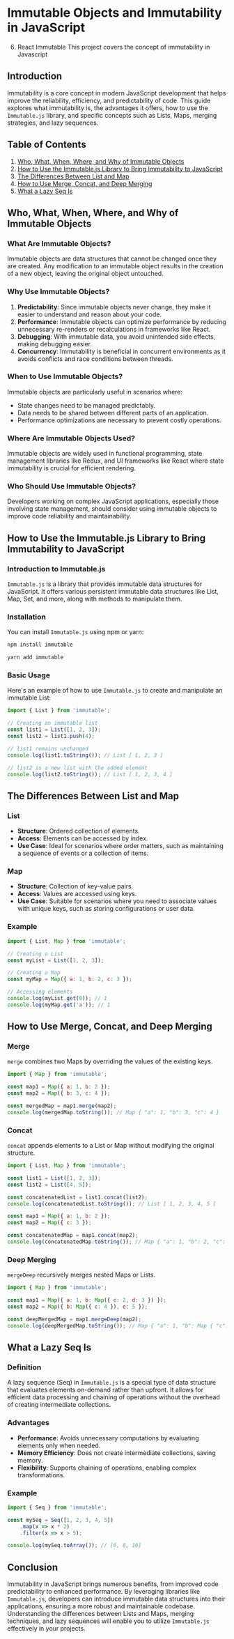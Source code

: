 
# Immutable Objects and Immutability in JavaScript
06. React Immutable
This project covers the concept of immutability in Javascript

## Introduction

Immutability is a core concept in modern JavaScript development that helps improve the reliability, efficiency, and predictability of code. This guide explores what immutability is, the advantages it offers, how to use the `Immutable.js` library, and specific concepts such as Lists, Maps, merging strategies, and lazy sequences.

## Table of Contents

1. [Who, What, When, Where, and Why of Immutable Objects](#who-what-when-where-and-why-of-immutable-objects)
2. [How to Use the Immutable.js Library to Bring Immutability to JavaScript](#how-to-use-the-immutablejs-library-to-bring-immutability-to-javascript)
3. [The Differences Between List and Map](#the-differences-between-list-and-map)
4. [How to Use Merge, Concat, and Deep Merging](#how-to-use-merge-concat-and-deep-merging)
5. [What a Lazy Seq Is](#what-a-lazy-seq-is)

## Who, What, When, Where, and Why of Immutable Objects

### What Are Immutable Objects?

Immutable objects are data structures that cannot be changed once they are created. Any modification to an immutable object results in the creation of a new object, leaving the original object untouched.

### Why Use Immutable Objects?

1. **Predictability**: Since immutable objects never change, they make it easier to understand and reason about your code.
2. **Performance**: Immutable objects can optimize performance by reducing unnecessary re-renders or recalculations in frameworks like React.
3. **Debugging**: With immutable data, you avoid unintended side effects, making debugging easier.
4. **Concurrency**: Immutability is beneficial in concurrent environments as it avoids conflicts and race conditions between threads.

### When to Use Immutable Objects?

Immutable objects are particularly useful in scenarios where:

- State changes need to be managed predictably.
- Data needs to be shared between different parts of an application.
- Performance optimizations are necessary to prevent costly operations.

### Where Are Immutable Objects Used?

Immutable objects are widely used in functional programming, state management libraries like Redux, and UI frameworks like React where state immutability is crucial for efficient rendering.

### Who Should Use Immutable Objects?

Developers working on complex JavaScript applications, especially those involving state management, should consider using immutable objects to improve code reliability and maintainability.

## How to Use the Immutable.js Library to Bring Immutability to JavaScript

### Introduction to Immutable.js

`Immutable.js` is a library that provides immutable data structures for JavaScript. It offers various persistent immutable data structures like List, Map, Set, and more, along with methods to manipulate them.

### Installation

You can install `Immutable.js` using npm or yarn:

```bash
npm install immutable
```

```bash
yarn add immutable
```

### Basic Usage

Here's an example of how to use `Immutable.js` to create and manipulate an immutable List:

```javascript
import { List } from 'immutable';

// Creating an immutable list
const list1 = List([1, 2, 3]);
const list2 = list1.push(4);

// list1 remains unchanged
console.log(list1.toString()); // List [ 1, 2, 3 ]

// list2 is a new list with the added element
console.log(list2.toString()); // List [ 1, 2, 3, 4 ]
```

## The Differences Between List and Map

### List

- **Structure**: Ordered collection of elements.
- **Access**: Elements can be accessed by index.
- **Use Case**: Ideal for scenarios where order matters, such as maintaining a sequence of events or a collection of items.

### Map

- **Structure**: Collection of key-value pairs.
- **Access**: Values are accessed using keys.
- **Use Case**: Suitable for scenarios where you need to associate values with unique keys, such as storing configurations or user data.

### Example

```javascript
import { List, Map } from 'immutable';

// Creating a List
const myList = List([1, 2, 3]);

// Creating a Map
const myMap = Map({ a: 1, b: 2, c: 3 });

// Accessing elements
console.log(myList.get(0)); // 1
console.log(myMap.get('a')); // 1
```

## How to Use Merge, Concat, and Deep Merging

### Merge

`merge` combines two Maps by overriding the values of the existing keys.

```javascript
import { Map } from 'immutable';

const map1 = Map({ a: 1, b: 2 });
const map2 = Map({ b: 3, c: 4 });

const mergedMap = map1.merge(map2);
console.log(mergedMap.toString()); // Map { "a": 1, "b": 3, "c": 4 }
```

### Concat

`concat` appends elements to a List or Map without modifying the original structure.

```javascript
import { List, Map } from 'immutable';

const list1 = List([1, 2, 3]);
const list2 = List([4, 5]);

const concatenatedList = list1.concat(list2);
console.log(concatenatedList.toString()); // List [ 1, 2, 3, 4, 5 ]

const map1 = Map({ a: 1, b: 2 });
const map2 = Map({ c: 3 });

const concatenatedMap = map1.concat(map2);
console.log(concatenatedMap.toString()); // Map { "a": 1, "b": 2, "c": 3 }
```

### Deep Merging

`mergeDeep` recursively merges nested Maps or Lists.

```javascript
import { Map } from 'immutable';

const map1 = Map({ a: 1, b: Map({ c: 2, d: 3 }) });
const map2 = Map({ b: Map({ c: 4 }), e: 5 });

const deepMergedMap = map1.mergeDeep(map2);
console.log(deepMergedMap.toString()); // Map { "a": 1, "b": Map { "c": 4, "d": 3 }, "e": 5 }
```

## What a Lazy Seq Is

### Definition

A lazy sequence (Seq) in `Immutable.js` is a special type of data structure that evaluates elements on-demand rather than upfront. It allows for efficient data processing and chaining of operations without the overhead of creating intermediate collections.

### Advantages

- **Performance**: Avoids unnecessary computations by evaluating elements only when needed.
- **Memory Efficiency**: Does not create intermediate collections, saving memory.
- **Flexibility**: Supports chaining of operations, enabling complex transformations.

### Example

```javascript
import { Seq } from 'immutable';

const mySeq = Seq([1, 2, 3, 4, 5])
    .map(x => x * 2)
    .filter(x => x > 5);

console.log(mySeq.toArray()); // [6, 8, 10]
```

## Conclusion

Immutability in JavaScript brings numerous benefits, from improved code predictability to enhanced performance. By leveraging libraries like `Immutable.js`, developers can introduce immutable data structures into their applications, ensuring a more robust and maintainable codebase. Understanding the differences between Lists and Maps, merging techniques, and lazy sequences will enable you to utilize `Immutable.js` effectively in your projects.